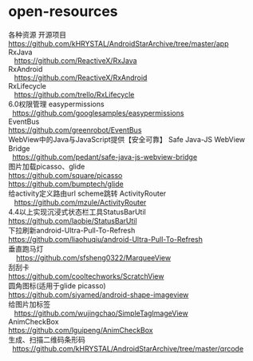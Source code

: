 # open-resources
各种资源
 开源项目</br>
    https://github.com/kHRYSTAL/AndroidStarArchive/tree/master/app</br>
 RxJava</br>
    https://github.com/ReactiveX/RxJava</br>
 RxAndroid</br>
    https://github.com/ReactiveX/RxAndroid </br>
 RxLifecycle</br>
    https://github.com/trello/RxLifecycle</br>
 6.0权限管理 easypermissions <br />
    https://github.com/googlesamples/easypermissions   <br />
 EventBus </br>
    https://github.com/greenrobot/EventBus</br>
 WebView中的Java与JavaScript提供【安全可靠】 Safe Java-JS WebView Bridge  <br />
    https://github.com/pedant/safe-java-js-webview-bridge   <br/>
 图片加载picasso、glide <br/>
    https://github.com/square/picasso</br>
    https://github.com/bumptech/glide<br />
 给activity定义路由url scheme跳转 ActivityRouter</br>
    https://github.com/mzule/ActivityRouter</br>
 4.4以上实现沉浸式状态栏工具StatusBarUtil <br />
    https://github.com/laobie/StatusBarUtil<br/>
 下拉刷新android-Ultra-Pull-To-Refresh</br>
    https://github.com/liaohuqiu/android-Ultra-Pull-To-Refresh</br>
 垂直跑马灯</br>  
    https://github.com/sfsheng0322/MarqueeView </br>
 刮刮卡</br>
    https://github.com/cooltechworks/ScratchView</br>
 圆角图标(适用于glide picasso)</br>
    https://github.com/siyamed/android-shape-imageview</br>
 给图片加标签</br>
    https://github.com/wujingchao/SimpleTagImageView</br>
 AnimCheckBox</br>
    https://github.com/lguipeng/AnimCheckBox</br>
 生成、扫描二维码条形码</br>
    https://github.com/kHRYSTAL/AndroidStarArchive/tree/master/qrcode</br>
